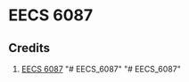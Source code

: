 # EECS 6087

## Credits 
1.  [EECS 6087](https://ocw.mit.edu/courses/electrical-engineering-and-computer-science/6-087-practical-programming-in-c-january-iap-2010/)
"# EECS_6087" 
"# EECS_6087" 
